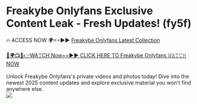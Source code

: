 # Freakybe Onlyfans Exclusive Content Leak - Fresh Updates! (fy5f)

🔥 ACCESS NOW 🌍==►► <a href="https://tinyurl.com/kvy9nzfs" rel="nofollow">Freakybe Onlyfans Latest Collection</a>
<br><br>
[🔴🌍📺📱👉WA𝚃CH Now==►► CLICK HERE TO Freakybe Onlyfans 𝚆𝙰𝚃𝙲𝙷 NOW](https://tinyurl.com/kvy9nzfs)
<br><br>
Unlock Freakybe Onlyfans's private videos and photos today! Dive into the newest 2025 content updates and explore exclusive material you won’t find anywhere else.
<br>
<a href="https://tinyurl.com/kvy9nzfs" rel="nofollow" data-target="animated-image.originalLink"><img src="https://camo.githubusercontent.com/8a4f000d20f83aca3bf7ec5f350d767afa0574a8a352519fd8cfa583a6f93a33/68747470733a2f2f692e696d6775722e636f6d2f644a486b345a712e676966" data-canonical-src="https://i.imgur.com/dJHk4Zq.gif" style="max-width: 100%; display: inline-block;" data-target="animated-image.originalImage"></a>
<br>
